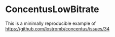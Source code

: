 # ConcentusLowBitrate

This is a minimally reproducible example of https://github.com/lostromb/concentus/issues/34
